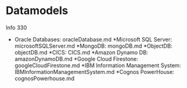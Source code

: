 # Datamodels
Info 330 

* Oracle Databases: oracleDatabase.md
*Microsoft SQL Server: microsoftSQLServer.md
*MongoDB: mongoDB.md
*ObjectDB: objectDB.md
*CICS: CICS.md
*Amazon Dynamo DB: amazonDynamoDB.md
*Google Cloud Firestone: googleCloudFirestone.md
*IBM Information Management System: IBMInformationManagementSystem.md
*Cognos PowerHouse: cognosPowerhouse.md
